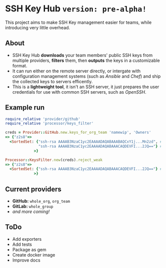 # SSH Key Hub `version: pre-alpha!`
This project aims to make SSH Key management easier for teams, while introducing very little overhead.

## About
- SSH Key Hub **downloads** your team members' public SSH keys from multiple providers, **filters** them, then **outputs** the keys in a customizable format.
- It can run either on the remote server directly, or intergate with configuration management systems (such as *Ansible* and *Chef*) and ship the collected keys to servers efficently.
- This is a **lightweight tool**, it isn't an SSH server, it just prepares the user credentials for use with common SSH servers, such as *OpenSSH*.

## Example run
```ruby
require_relative 'provider/github'
require_relative 'processor/keys_filter'

creds = Provider::GitHub.new.keys_for_org_team 'namewip', 'Owners'
=> {"z2s8"=>
  <SortedSet: {"ssh-rsa AAAAB3NzaC1yc2EAAAADAQABAAABAQCxY1j...Mn2zd", # RSA 1024
               "ssh-rsa AAAAB3NzaC1yc2EAAAADAQABAAACAQDEVFI...2JQ=="} # RSA 4096
             >}

Processor::KeysFilter.new(creds).reject_weak
=> {"z2s8"=>
  <SortedSet: {"ssh-rsa AAAAB3NzaC1yc2EAAAADAQABAAACAQDEVFI...2JQ=="} # RSA 4096
             >}
```

## Current providers
- **GitHub:** `whole_org`, `org_team`
- **GitLab:** `whole_group`
- _and more coming!_

## ToDo
- Add exporters
- Add tests
- Package as gem
- Create docker image
- Improve docs
